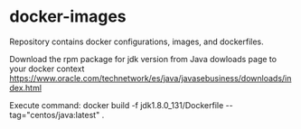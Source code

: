 # docker-images
Repository contains docker configurations, images, and dockerfiles.

Download the rpm package for jdk version from Java dowloads page to your docker context
https://www.oracle.com/technetwork/es/java/javasebusiness/downloads/index.html

Execute command: 
docker build -f jdk1.8.0_131/Dockerfile --tag="centos/java:latest" .
